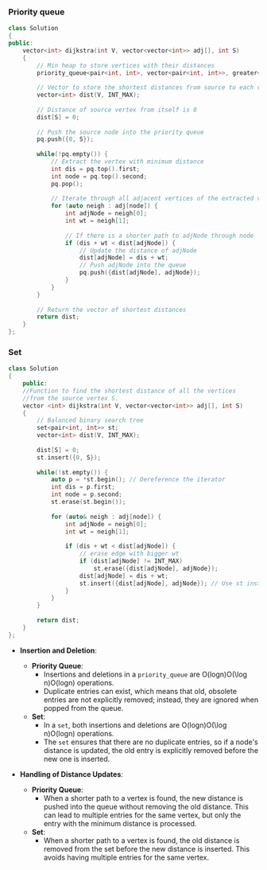### Priority queue

```cpp
class Solution
{
public:
    vector<int> dijkstra(int V, vector<vector<int>> adj[], int S)
    {
        // Min heap to store vertices with their distances
        priority_queue<pair<int, int>, vector<pair<int, int>>, greater<pair<int, int>>> pq;
        
        // Vector to store the shortest distances from source to each vertex
        vector<int> dist(V, INT_MAX);
        
        // Distance of source vertex from itself is 0
        dist[S] = 0;
        
        // Push the source node into the priority queue
        pq.push({0, S});
        
        while(!pq.empty()) {
            // Extract the vertex with minimum distance
            int dis = pq.top().first;
            int node = pq.top().second;
            pq.pop();
            
            // Iterate through all adjacent vertices of the extracted vertex
            for (auto neigh : adj[node]) {
                int adjNode = neigh[0];
                int wt = neigh[1];
                
                // If there is a shorter path to adjNode through node
                if (dis + wt < dist[adjNode]) {
                    // Update the distance of adjNode
                    dist[adjNode] = dis + wt;
                    // Push adjNode into the queue
                    pq.push({dist[adjNode], adjNode});
                }
            }
        }
        
        // Return the vector of shortest distances
        return dist;
    }
};
```

### Set

```cpp
class Solution
{
    public:
    //Function to find the shortest distance of all the vertices
    //from the source vertex S.
    vector <int> dijkstra(int V, vector<vector<int>> adj[], int S)
    {
        // Balanced binary search tree
        set<pair<int, int>> st;
        vector<int> dist(V, INT_MAX);
        
        dist[S] = 0;
        st.insert({0, S});
        
        while(!st.empty()) {
            auto p = *st.begin(); // Dereference the iterator
            int dis = p.first;
            int node = p.second;
            st.erase(st.begin());
            
            for (auto& neigh : adj[node]) {
                int adjNode = neigh[0];
                int wt = neigh[1];
                
                if (dis + wt < dist[adjNode]) {
                    // erase edge with bigger wt
                    if (dist[adjNode] != INT_MAX)
                        st.erase({dist[adjNode], adjNode});
                    dist[adjNode] = dis + wt;
                    st.insert({dist[adjNode], adjNode}); // Use st instead of pq
                }
            }
        }
        
        return dist;
    }
};
```

- **Insertion and Deletion**:
    
    - **Priority Queue**:
        - Insertions and deletions in a `priority_queue` are O(log⁡n)O(\log n)O(logn) operations.
        - Duplicate entries can exist, which means that old, obsolete entries are not explicitly removed; instead, they are ignored when popped from the queue.
    - **Set**:
        - In a `set`, both insertions and deletions are O(log⁡n)O(\log n)O(logn) operations.
        - The `set` ensures that there are no duplicate entries, so if a node's distance is updated, the old entry is explicitly removed before the new one is inserted.
- **Handling of Distance Updates**:
    
    - **Priority Queue**:
        - When a shorter path to a vertex is found, the new distance is pushed into the queue without removing the old distance. This can lead to multiple entries for the same vertex, but only the entry with the minimum distance is processed.
    - **Set**:
        - When a shorter path to a vertex is found, the old distance is removed from the set before the new distance is inserted. This avoids having multiple entries for the same vertex.